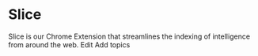 # Slice

Slice is our Chrome Extension that streamlines the indexing of intelligence from around the web. Edit
Add topics